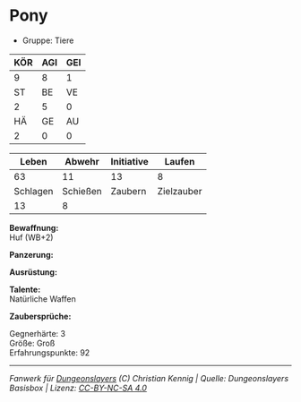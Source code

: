 # Pony  
- Gruppe: Tiere  

| KÖR | AGI | GEI |  
| --- | --- | --- |  
| 9   | 8   | 1   |
| ST  | BE  | VE  |  
| 2   | 5   | 0   |
| HÄ  | GE  | AU  |  
| 2   | 0   | 0   |


| Leben    | Abwehr   | Initiative | Laufen     |
| -------- | -------- | ---------- | ---------- |
| 63       | 11       | 13         | 8          |
| Schlagen | Schießen | Zaubern    | Zielzauber |
| 13       | 8        |            |            |

**Bewaffnung:**  
Huf (WB+2)

**Panzerung:**  


**Ausrüstung:**  


**Talente:**  
Natürliche Waffen

**Zaubersprüche:**  


Gegnerhärte: 3  
Größe: Groß  
Erfahrungspunkte: 92  



___
*Fanwerk für [Dungeonslayers](https://www.dungeonslayers.net/) (C) Christian Kennig | Quelle: Dungeonslayers Basisbox | Lizenz: [CC-BY-NC-SA 4.0](https://creativecommons.org/licenses/by-nc-sa/4.0/deed.de)*